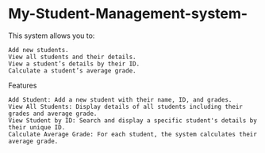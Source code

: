 # My-Student-Management-system-
This system allows you to:

    Add new students.
    View all students and their details.
    View a student’s details by their ID.
    Calculate a student’s average grade.

Features

    Add Student: Add a new student with their name, ID, and grades.
    View All Students: Display details of all students including their grades and average grade.
    View Student by ID: Search and display a specific student's details by their unique ID.
    Calculate Average Grade: For each student, the system calculates their average grade.
